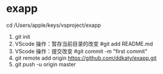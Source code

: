 # exapp

cd /Users/apple/keys/vsproject/exapp
1. git init
2. VScode 操作：暂存当前目录的改变 #git add README.md
3. VScode 操作：提交改变 #git commit -m "first commit"
4. git remote add origin https://github.com/ddkaty/exapp.git
5. git push -u origin master